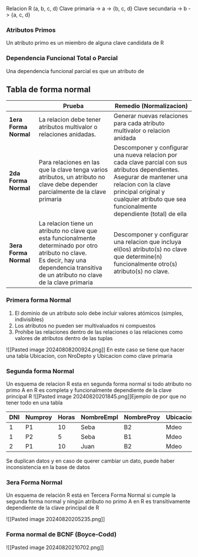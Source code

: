 Relacion R (a, b, c, d)
Clave primaria -> a -> {b, c, d}
Clave secundaria -> b -> {a, c, d}

### Atributos Primos
Un atributo primo es un miembro de alguna clave candidata de R

### Dependencia Funcional Total o Parcial
Una dependencia funcional parcial es que un atributo de

## Tabla de forma normal

|                       | Prueba                                                                                                                                                                                          | Remedio (Normalizacion)                                                                                                                                                                                                                         |
| --------------------- | ----------------------------------------------------------------------------------------------------------------------------------------------------------------------------------------------- | ----------------------------------------------------------------------------------------------------------------------------------------------------------------------------------------------------------------------------------------------- |
| **1era Forma Normal** | La relacion debe tener atributos multivalor o relaciones anidadas.                                                                                                                              | Generar nuevas relaciones para cada atributo multivalor o relacion anidada                                                                                                                                                                      |
| **2da Forma Normal**  | Para relaciones en las que la clave tenga varios atributos, un atributo no clave debe depender parcialmente de la clave primaria                                                                | Descomponer y configurar una nueva relacion por cada clave parcial con sus atributos dependientes.<br>Asegurar de mantener una relacion con la clave principal original y cualquier atributo que sea funcionalmente dependiente (total) de ella |
| **3era Forma Normal** | La relacion tiene un atributo no clave que esta funcionalmente determinado por otro atributo no clave.<br>Es decir, hay una dependencia transitiva de un atributo no clave de la clave primaria | Descomponer y configurar una relacion que incluya el(los) atributo(s) no clave que determine(n) funcionalmente otro(s) atributo(s) no clave.                                                                                                    |


### Primera forma Normal
1. El dominio de un atributo solo debe incluir valores atómicos (simples, indivisibles)
2. Los atributos no pueden ser multivaluados ni compuestos
3. Prohíbe las relaciones dentro de las relaciones o las relaciones como valores de atributos dentro de las tuplas

![[Pasted image 20240808200924.png]]
En este caso se tiene que hacer una tabla Ubicacion, con NroDepto y Ubicacion como clave primaria

### Segunda forma Normal
Un esquema de relacion R esta en segunda forma normal si todo atributo no primo A en R es completa y funcionalmente dependiente de la clave principal R
![[Pasted image 20240820201845.png]]Ejemplo de por que no tener todo en una tabla


| DNI | Numproy | Horas | NombreEmpl | NombreProy | UbicacionProy |
| --- | ------- | ----- | ---------- | ---------- | ------------- |
| 1   | P1      | 10    | Seba       | B2         | Mdeo          |
| 1   | P2      | 5     | Seba       | B1         | Mdeo          |
| 2   | P1      | 10    | Juan       | B2         | Mdeo          |

Se duplican datos y en caso de querer cambiar un dato, puede haber inconsistencia en la base de datos

### 3era Forma Normal
Un esquema de relación R está en Tercera Forma Normal si cumple la segunda forma normal y ningún atributo no primo A en R es transitivamente dependiente de la clave principal de R

![[Pasted image 20240820205235.png]]


### Forma normal de BCNF (Boyce-Codd)

![[Pasted image 20240820210702.png]]